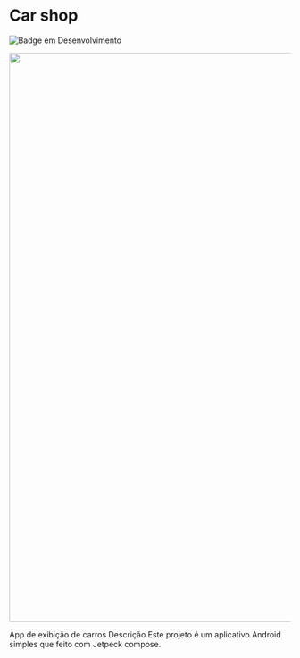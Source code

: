 # Car shop

![Badge em Desenvolvimento](http://img.shields.io/static/v1?label=STATUS&message=%20DESENVOLVIDO&color=GREEN&style=for-the-badge)

<img src="[https://drive.google.com/file/d/1KOGpuFt0Fwl7UtJTtFyutUUVFHqwkFU6/view?usp=sharing](https://github.com/wesleyfariasgoes/images/blob/main/Screenshot_20250917_101948.png)" width="1020">


App de exibição de carros
Descrição
Este projeto é um aplicativo Android simples que feito com Jetpeck compose.
